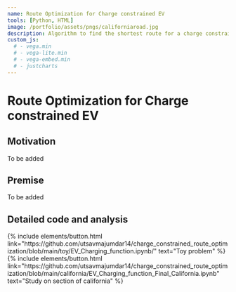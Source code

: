 ```yaml
---
name: Route Optimization for Charge constrained EV
tools: [Python, HTML]
image: /portfolio/assets/pngs/californiaroad.jpg
description: Algorithm to find the shortest route for a charge constrained EV implemented on California road network with Tesla Superchargers
custom_js:
  # - vega.min
  # - vega-lite.min
  # - vega-embed.min
  # - justcharts
---
```


# Route Optimization for Charge constrained EV


## Motivation

To be added

## Premise

To be added

## Detailed code and analysis

<div class="left">
{% include elements/button.html link="https://github.com/utsavmajumdar14/charge_constrained_route_optimization/blob/main/toy/EV_Charging_function.ipynb/" text="Toy problem" %}
</div>

<div class="right">
{% include elements/button.html link="https://github.com/utsavmajumdar14/charge_constrained_route_optimization/blob/main/california/EV_Charging_function_Final_California.ipynb" text="Study on section of california" %}
</div>

